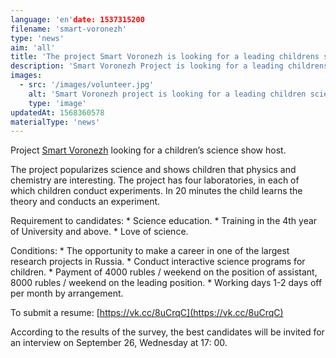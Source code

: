 ```yaml
---
language: 'en'date: 1537315200
filename: 'smart-voronezh'
type: 'news'
aim: 'all'
title: 'The project Smart Voronezh is looking for a leading childrens science show'
description: 'Smart Voronezh Project is looking for a leading childrens science show.'
images:
  - src: '/images/volunteer.jpg'
    alt: 'Smart Voronezh project is looking for a leading children science show'
    type: 'image'
updatedAt: 1568360578
materialType: 'news'
---
```

Project [Smart Voronezh](https://vk.com/smartvoronezh) looking for a children’s science show host.

The project popularizes science and shows children that physics and chemistry are interesting. The project has four laboratories, in each of which children conduct experiments. In 20 minutes the child learns the theory and conducts an experiment.

Requirement to candidates: \* Science education. \* Training in the 4th year of University and above. \* Love of science.

Conditions: \* The opportunity to make a career in one of the largest research projects in Russia. \* Conduct interactive science programs for children. \* Payment of 4000 rubles / weekend on the position of assistant, 8000 rubles / weekend on the leading position. \* Working days 1-2 days off per month by arrangement.

To submit a resume: [https://vk.cc/8uCrqC](https://vk.cc/8uCrqC)

According to the results of the survey, the best candidates will be invited for an interview on September 26, Wednesday at 17: 00.
